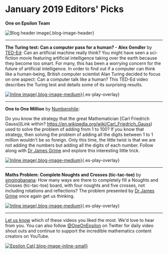 # January 2019 Editors' Picks

**One on Epsilon Team**

![Blog header image](https://es-app.com/assets/udpn23.jpg){.blog-image-header}

---
**The Turing test: Can a computer pass for a human? - Alex Gendler** by [TED-Ed](https://www.youtube.com/channel/UCsooa4yRKGN_zEE8iknghZA): Can an artificial machine really think? You might have seen a sci-fiction movie featuring artificial intelligence taking over the earth because they become too smart. For many, this has been a worrying concern for the future of artificial intelligence. In order to find out if a computer can think like a human-being, British computer scientist Alan Turing decided to focus on one aspect: Can a computer talk like a human? This TED-Ed video describes the Turing test and details some of its surprising results.

[![Inline image](https://i.ytimg.com/vi/3wLqsRLvV-c/mqdefault.jpg
){.blog-image-medium}](https://epsilonstream.com/video/rlvvec/){.es-play-overlay}


---
**One to One Million** by [Numberphile](https://www.youtube.com/user/numberphile): 


Do you know the strategy that the great Mathematician [Carl Friedrich Gauss](Link within? https://en.wikipedia.org/wiki/Carl_Friedrich_Gauss) used to solve the problem of adding from 1 to 100? If you know that strategy, then solving the problem of adding all the digits between 1 to 1 million wouldn't be so foreign. Only this time, the little twist is that we are not adding the numbers but adding all the digits of each number. Follow along with [Dr James Grime](https://www.singingbanana.com/) and explore this interesting little trick. 

[![Inline image](https://i.ytimg.com/vi/Dd81F6-Ar_0/mqdefault.jpg
){.blog-image-medium}](https://epsilonstream.com/video/6eare0/){.es-play-overlay}

---
**Maths Problem: Complete Noughts and Crosses (tic-tac-toe)** by [singingbanana](https://www.youtube.com/channel/UCMpizQXRt817D0qpBQZ2TlA): How many ways are there to completely fill a Noughts and Crosses (tic-tac-toe) board, with four noughts and five crosses, not including rotations and reflections? The problem presented by [Dr James Grime](https://www.singingbanana.com/) once again get us thinking.

[![Inline image](https://i.ytimg.com/vi/yk8nCzniSeQ/mqdefault.jpg
){.blog-image-medium}](https://epsilonstream.com/video/zniseq/){.es-play-overlay}


---

[Let us know](https://oneonepsilon.com/contact-us/) which of these videos you liked the most. We'd love to hear from you. You can also follow [@OneOnEpsilon](https://twitter.com/oneonepsilon) on Twitter for daily video shout outs and continue to support the incredible mathematics content creators on YouTube.

[![Epsilon Cat](https://es-app.com/blog-assets/epsilonCat.jpg){.blog-image-inline-small}](https://www.youtube.com/watch?v=7zZhs3nMYKw)